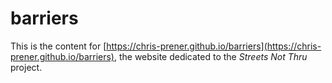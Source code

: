# barriers

This is the content for [https://chris-prener.github.io/barriers](https://chris-prener.github.io/barriers), the website dedicated to the *Streets Not Thru* project.